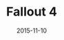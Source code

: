 ---
layout: album
date: 2015-11-10
title: Fallout 4
developer: Bethesda Game Studios
card-image: 4
card-offset: 0
banner-image: 5
banner-offset: 0
---